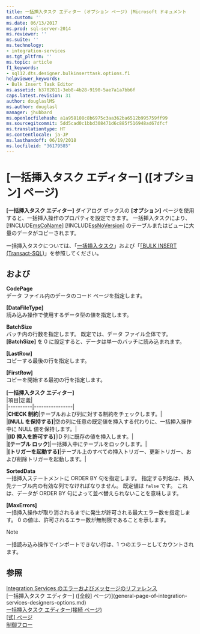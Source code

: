 ```yaml
---
title: 一括挿入タスク エディター (オプション ページ) |Microsoft ドキュメント
ms.custom: ''
ms.date: 06/13/2017
ms.prod: sql-server-2014
ms.reviewer: ''
ms.suite: ''
ms.technology:
- integration-services
ms.tgt_pltfrm: ''
ms.topic: article
f1_keywords:
- sql12.dts.designer.bulkinserttask.options.f1
helpviewer_keywords:
- Bulk Insert Task Editor
ms.assetid: b3702811-3eb8-4b28-9190-5ae7a1a7bb6f
caps.latest.revision: 31
author: douglaslMS
ms.author: douglasl
manager: jhubbard
ms.openlocfilehash: a1a958108c8b6975c3aa362ba6512b995759ff99
ms.sourcegitcommit: 5dd5cad0c1bbd308471d6c885f516948ad67dfcf
ms.translationtype: HT
ms.contentlocale: ja-JP
ms.lasthandoff: 06/19/2018
ms.locfileid: "36179585"
---
```

# <a name="bulk-insert-task-editor-options-page"></a>[一括挿入タスク エディター] ([オプション] ページ)
  **[一括挿入タスク エディター]** ダイアログ ボックスの **[オプション]** ページを使用すると、一括挿入操作のプロパティを設定できます。 一括挿入タスクにより、 [!INCLUDE[msCoName](../includes/msconame-md.md)] [!INCLUDE[ssNoVersion](../includes/ssnoversion-md.md)] のテーブルまたはビューに大量のデータがコピーされます。  
  
 一括挿入タスクについては、「[一括挿入タスク](control-flow/bulk-insert-task.md)」および「[「BULK INSERT &#40;Transact-SQL&#41;](/sql/t-sql/statements/bulk-insert-transact-sql)」を参照してください。  
  
## <a name="options"></a>および  
 **CodePage**  
 データ ファイル内のデータのコード ページを指定します。  
  
 **[DataFileType]**  
 読み込み操作で使用するデータ型の値を指定します。  
  
 **BatchSize**  
 バッチ内の行数を指定します。 既定では、データ ファイル全体です。 **[BatchSize]** を 0 に設定すると、データは単一のバッチに読み込まれます。  
  
 **[LastRow]**  
 コピーする最後の行を指定します。  
  
 **[FirstRow]**  
 コピーを開始する最初の行を指定します。  
  
 **[一括挿入タスク エディター]**  
 |項目|定義|  
|----------|----------------|  
|**CHECK 制約**|テーブルおよび列に対する制約をチェックします。|  
|**[NULL を保持する]**|空の列に任意の既定値を挿入する代わりに、一括挿入操作中に NULL 値を保持します。|  
|**[ID 挿入を許可する]**|ID 列に既存の値を挿入します。|  
|**[テーブル ロック]**|一括挿入中にテーブルをロックします。|  
|**[トリガーを起動する]**|テーブル上のすべての挿入トリガー、更新トリガー、および削除トリガーを起動します。|  
  
 **SortedData**  
 一括挿入ステートメントに ORDER BY 句を指定します。 指定する列名は、挿入先テーブル内の有効な列でなければなりません。 既定値は `false` です。 これは、データが ORDER BY 句によって並べ替えられないことを意味します。  
  
 **[MaxErrors]**  
 一括挿入操作が取り消されるまでに発生が許可される最大エラー数を指定します。 0 の値は、許可されるエラー数が無制限であることを示します。  
  
> [!NOTE]  
>  一括読み込み操作でインポートできない行は、1 つのエラーとしてカウントされます。  
  
## <a name="see-also"></a>参照  
 [Integration Services のエラーおよびメッセージのリファレンス](../../2014/integration-services/integration-services-error-and-message-reference.md)   
 [一括挿入タスク エディター] &#40;[全般] ページ&#41;](general-page-of-integration-services-designers-options.md)   
 [一括挿入タスク エディター&#40;接続 ページ&#41;](../../2014/integration-services/bulk-insert-task-editor-connection-page.md)   
 [[式] ページ](expressions/expressions-page.md)   
 [制御フロー](control-flow/control-flow.md)  
  
  
